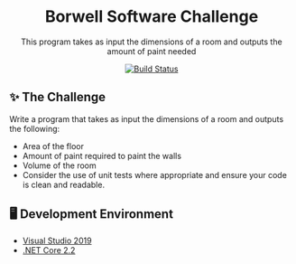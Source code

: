 <h1 align="center">Borwell Software Challenge</h1>

<div align="center">

This program takes as input the dimensions of a room and outputs the amount of paint needed

[![Build Status](https://dev.azure.com/bhall909/Borwell%20Software%20Challenge/_apis/build/status/BenHall-1.Borwell-Software-Challenge?branchName=master)](https://dev.azure.com/bhall909/Borwell%20Software%20Challenge/_build/latest?definitionId=6&branchName=master)

</div>

## ✨ The Challenge

Write a program that takes as input the dimensions of a room and outputs the following:

- Area of the floor
- Amount of paint required to paint the walls
- Volume of the room
- Consider the use of unit tests where appropriate and ensure your code is clean and readable.

## 🖥 Development Environment

- [Visual Studio 2019](https://visualstudio.microsoft.com/)
- [.NET Core 2.2](https://dotnet.microsoft.com/download/dotnet-core/2.2)
